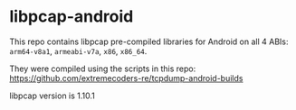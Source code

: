 # libpcap-android

This repo contains libpcap pre-compiled libraries for Android on all 4 ABIs: `arm64-v8a1`, `armeabi-v7a`, `x86`, `x86_64`.

They were compiled using the scripts in this repo: https://github.com/extremecoders-re/tcpdump-android-builds

libpcap version is 1.10.1

